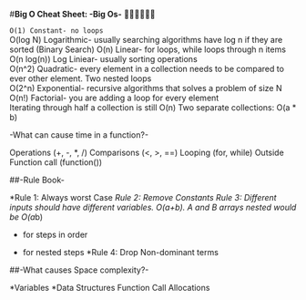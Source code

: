 #**Big O Cheat Sheet: -Big Os-**
:rocket::rocket::rocket::rocket::rocket::rocket:

`O(1) Constant- no loops`
</br>
O(log N) Logarithmic- usually searching algorithms have log n if they are sorted (Binary Search) O(n) Linear- for loops, while loops through n items
</br>
O(n log(n)) Log Liniear- usually sorting operations
</br>
O(n^2) Quadratic- every element in a collection needs to be compared to ever other element. Two nested loops
</br>
O(2^n) Exponential- recursive algorithms that solves a problem of size N
</br>
O(n!) Factorial- you are adding a loop for every element
</br>
Iterating through half a collection is still O(n) Two separate collections: O(a * b)


-What can cause time in a function?-

Operations (+, -, *, /) Comparisons (<, >, ==)
Looping (for, while)
Outside Function call (function())


##-Rule Book-

*Rule 1: Always worst Case
*Rule 2: Remove Constants
Rule 3: Different inputs should have different variables. O(a+b). A and B arrays nested would be O(a*b)
+ for steps in order
* for nested steps
*Rule 4: Drop Non-dominant terms


##-What causes Space complexity?-

*Variables
*Data Structures Function Call Allocations